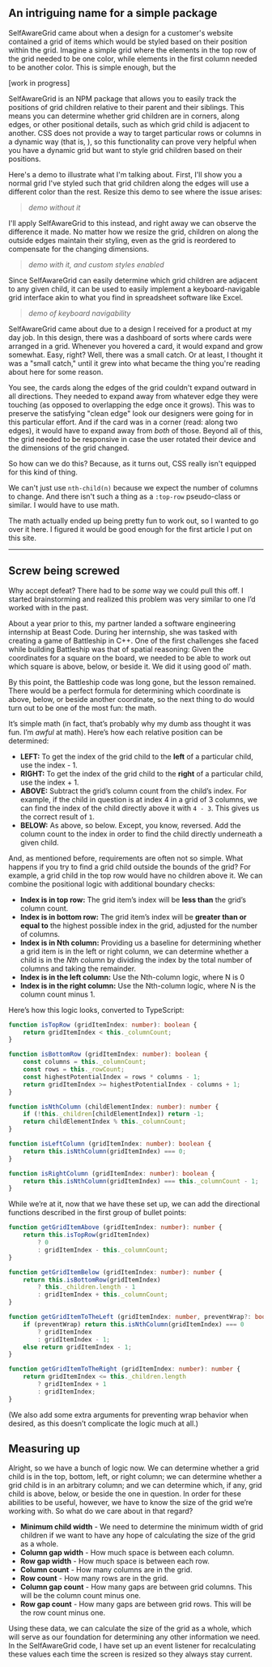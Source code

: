 ## An intriguing name for a simple package

SelfAwareGrid came about when a design for a customer's website contained a grid of items which would be styled based on their position within the grid. Imagine a simple grid where the elements in the top row of the grid needed to be one color, while elements in the first column needed to be another color. This is simple enough, but the 

[work in progress]

SelfAwareGrid is an NPM package that allows you to easily track the positions of grid children relative to their parent and their siblings. This means you can determine whether grid children are in corners, along edges, or other positional details, such as which grid child is adjacent to another. CSS does not provide a way to target particular rows or columns in a dynamic way (that is, ), so this functionality can prove very helpful when you have a dynamic grid but want to style grid children based on their positions.

Here's a demo to illustrate what I'm talking about. First, I'll show you a normal grid I've styled such that grid children along the edges will use a different color than the rest. Resize this demo to see where the issue arises:

> _demo without it_

I'll apply SelfAwareGrid to this instead, and right away we can observe the difference it made. No matter how we resize the grid, children on along the outside edges maintain their styling, even as the grid is reordered to compensate for the changing dimensions.

> _demo with it, and custom styles enabled_

Since SelfAwareGrid can easily determine which grid children are adjacent to any given child, it can be used to easily implement a keyboard-navigable grid interface akin to what you find in spreadsheet software like Excel.

> _demo of keyboard navigability_

SelfAwareGrid came about due to a design I received for a product at my day job. In this design, there was a dashboard of sorts where cards were arranged in a grid. Whenever you hovered a card, it would expand and grow somewhat. Easy, right? Well, there was a small catch. Or at least, I thought it was a "small catch," until it grew into what became the thing you're reading about here for some reason. 

You see, the cards along the edges of the grid couldn't expand outward in all directions. They needed to expand away from whatever edge they were touching (as opposed to overlapping the edge once it grows). This was to preserve the satisfying "clean edge" look our designers were going for in this particular effort. And if the card was in a corner (read: along two edges), it would have to expand away from _both_ of those. Beyond all of this, the grid needed to be responsive in case the user rotated their device and the dimensions of the grid changed.

So how can we do this? Because, as it turns out, CSS really isn't equipped for this kind of thing.

We can't just use `nth-child(n)` because we expect the number of columns to change. And there isn't such a thing as a `:top-row` pseudo-class or similar. I would have to use math.

The math actually ended up being pretty fun to work out, so I wanted to go over it here. I figured it would be good enough for the first article I put on this site.





_____

## Screw being screwed

Why accept defeat? There had to be *some* way we could pull this off. I started brainstorming and realized this problem was very similar to one I’d worked with in the past. 

About a year prior to this, my partner landed a software engineering internship at Beast Code. During her internship, she was tasked with creating a game of Battleship in C++. One of the first challenges she faced while building Battleship was that of spatial reasoning: Given the coordinates for a square on the board, we needed to be able to work out which square is above, below, or beside it. We did it using good ol’ math. 

By this point, the Battleship code was long gone, but the lesson remained. There would be a perfect formula for determining which coordinate is above, below, or beside another coordinate, so the next thing to do would turn out to be one of the most fun: the math.

It’s simple math (in fact, that’s probably why my dumb ass thought it was fun. I’m *awful* at math). Here’s how each relative position can be determined:

- **LEFT:** To get the index of the grid child to the **left** of a particular child, use the index - 1.
- **RIGHT:** To get the index of the grid child to the **right** of a particular child, use the index + 1.
- **ABOVE:** Subtract the grid’s column count from the child’s index. For example, if the child in question is at index 4 in a grid of 3 columns, we can find the index of the child directly above it with `4 - 3`. This gives us the correct result of `1`.
- **BELOW:** As above, so below. Except, you know, reversed. Add the column count to the index in order to find the child directly underneath a given child.

And, as mentioned before, requirements are often not so simple. What happens if you try to find a grid child outside the bounds of the grid? For example, a grid child in the top row would have no children above it. We can combine the positional logic with additional boundary checks:

- **Index is in top row:** The grid item’s index will be **less than** the grid’s column count.
- **Index is in bottom row:** The grid item’s index will be **greater than or equal to** the highest possible index in the grid, adjusted for the number of columns.
- **Index is in Nth column:** Providing us a baseline for determining whether a grid item is in the left or right column, we can determine whether a child is in the *Nth* column by dividing the index by the total number of columns and taking the remainder. 
- **Index is in the left column:** Use the Nth-column logic, where N is 0
- **Index is in the right column:** Use the Nth-column logic, where N is the column count minus 1.

Here’s how this logic looks, converted to TypeScript:

```typescript
function isTopRow (gridItemIndex: number): boolean {
	return gridItemIndex < this._columnCount;
}

function isBottomRow (gridItemIndex: number): boolean {
	const columns = this._columnCount;
	const rows = this._rowCount;
	const highestPotentialIndex = rows * columns - 1;
	return gridItemIndex >= highestPotentialIndex - columns + 1;
}

function isNthColumn (childElementIndex: number): number {
	if (!this._children[childElementIndex]) return -1;
	return childElementIndex % this._columnCount;
}

function isLeftColumn (gridItemIndex: number): boolean {
	return this.isNthColumn(gridItemIndex) === 0;
}

function isRightColumn (gridItemIndex: number): boolean {
	return this.isNthColumn(gridItemIndex) === this._columnCount - 1;
}
```

While we’re at it, now that we have these set up, we can add the directional functions described in the first group of bullet points:

```typescript
function getGridItemAbove (gridItemIndex: number): number {
	return this.isTopRow(gridItemIndex)
		? 0
		: gridItemIndex - this._columnCount;
}

function getGridItemBelow (gridItemIndex: number): number {
	return this.isBottomRow(gridItemIndex)
		? this._children.length - 1
		: gridItemIndex + this._columnCount;
}

function getGridItemToTheLeft (gridItemIndex: number, preventWrap?: boolean): number {
	if (preventWrap) return this.isNthColumn(gridItemIndex) === 0
		? gridItemIndex
		: gridItemIndex - 1;
	else return gridItemIndex - 1;
}

function getGridItemToTheRight (gridItemIndex: number): number {
	return gridItemIndex <= this._children.length
		? gridItemIndex + 1
		: gridItemIndex;
}
```

(We also add some extra arguments for preventing wrap behavior when desired, as this doesn’t complicate the logic much at all.)

## Measuring up

Alright, so we have a bunch of logic now. We can determine whether a grid child is in the top, bottom, left, or right column; we can determine whether a grid child is in an arbitrary column; and we can determine which, if any, grid child is above, below, or beside the one in question. In order for these abilities to be useful, however, we have to know the size of the grid we’re working with. So what do we care about in that regard?

- **Minimum child width** - We need to determine the minimum width of grid children if we want to have any hope of calculating the size of the grid as a whole.
- **Column gap width** - How much space is between each column.
- **Row gap width** - How much space is between each row.
- **Column count** - How many columns are in the grid.
- **Row count** - How many rows are in the grid.
- **Column gap count** - How many gaps are between grid columns. This will be the column count minus one.
- **Row gap count** - How many gaps are between grid rows. This will be the row count minus one.

Using these data, we can calculate the size of the grid as a whole, which will serve as our foundation for determining any other information we need. In the SelfAwareGrid code, I have set up an event listener for recalculating these values each time the screen is resized so they always stay current. 
